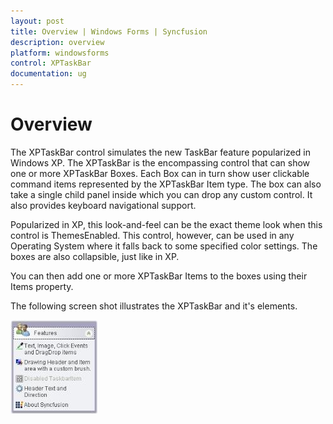 ```yaml
---
layout: post
title: Overview | Windows Forms | Syncfusion
description: overview
platform: windowsforms
control: XPTaskBar
documentation: ug
---
```

# Overview

The XPTaskBar control simulates the new TaskBar feature popularized in Windows XP. The XPTaskBar is the encompassing control that 
can show one or more XPTaskBar Boxes. Each Box can in turn show user clickable command items represented by the XPTaskBar Item 
type. The box can also take a single child panel inside which you can drop any custom control. It also provides keyboard 
navigational support.

Popularized in XP, this look-and-feel can be the exact theme look when this control is ThemesEnabled. This control, however, can 
be used in any Operating System where it falls back to some specified color settings. The boxes are also collapsible, just like 
in XP. 

You can then add one or more XPTaskBar Items to the boxes using their Items property. 

The following screen shot illustrates the XPTaskBar and it's elements.

 ![](Overview_images/Overview_img90.jpeg) 



   
